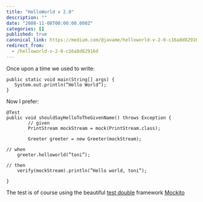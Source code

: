 ```yaml
---
title: "HelloWorld v 2.0"
description: ""
date: "2008-11-08T00:00:00.000Z"
categories: []
published: true
canonical_link: https://medium.com/@javame/helloworld-v-2-0-c16a8d82916d
redirect_from:
  - /helloworld-v-2-0-c16a8d82916d
---
```


Once upon a time we used to write:

```
public static void main(String[] args) {
   System.out.println(”Hello World”);
}
```

Now I prefer:

```
@Test
public void shouldSayHelloToTheGivenName() throws Exception {
        // given
        PrintStream mockStream = mock(PrintStream.class);      

        Greeter greeter = new Greeter(mockStream);

// when
    greeter.helloworld(”toni”);

// then
    verify(mockStream).println(”Hello world, toni”);

}
```

The test is of course using the beautiful [test double](http://xunitpatterns.com/Test%20Double.html) framework [Mockito](http://mockito.org/)
